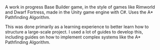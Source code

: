 A work in progress Base Builder game, in the style of games like Rimworld and Dwarf Fortress, made in the Unity game engine with C#. Uses the A* Pathfinding Algorithm.

This was done primarily as a learning experience to better learn how to structure a large-scale project. I used a lot of guides to develop this, including guides on how to implement complex systems like the A* Pathfinding Algorithm.
